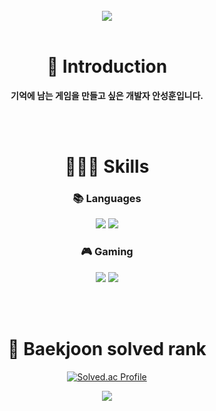 <div align="center">

<br>

<img src ="https://capsule-render.vercel.app/api?type=waving&color=3990ff&height=200&section=header&text=Wellcom%20My%20GitHub&fontColor=ffffff&fontSize=50&animation=fadeIn&fontAlignY=32&desc=SungHun's%20GitHub%20Profile&descAlignY=51&descAlign=70"/>
  <br/>
  
 <br>
<h1 align="center"><b>🙌 Introduction </b></h1>
<p align="center"> <b> 기억에 남는 게임을 만들고 싶은 개발자 안성훈입니다.</b> </p>
 </br>

<br>
<h1 align="center"><b>👨🏻‍💻 Skills</b></h1>

<h3 align="center"><b>📚 Languages</b></h3>
<p align="center">
<img src="https://img.shields.io/badge/c++-%2300599C.svg?style=for-the-badge&logo=c%2B%2B&logoColor=white"/>
<img src="https://img.shields.io/badge/c%23-%23239120.svg?style=for-the-badge&logo=c-sharp&logoColor=white"/>
</p>

<h3 align="center"><b>🎮 Gaming</b></h3>
<p align="center">
<img src="https://img.shields.io/badge/unrealengine-%23313131.svg?style=for-the-badge&logo=unrealengine&logoColor=white"/>
<img src="https://img.shields.io/badge/unity-%23000000.svg?style=for-the-badge&logo=unity&logoColor=white"/>
</p>
</br>


<br>
<h1 align="center"><b>🏅 Baekjoon solved rank</b></h1>

[![Solved.ac Profile](http://mazassumnida.wtf/api/v2/generate_badge?boj=cjswo1599)](https://solved.ac/cjswo1599/)
</br>


<p align="center">
<img src="https://capsule-render.vercel.app/api?type=waving&color=3990ff&height=200&section=footer"/>





</div>
